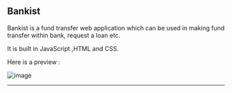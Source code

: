 ## Bankist

Bankist is a fund transfer web application which can be used in making fund transfer within bank, request a loan etc.

It is built in JavaScript ,HTML and CSS.

Here is a preview :

![image](https://drive.google.com/file/d/1ek4PtQF4jh9-hJmuhfbp_DuP0RUKr8Hp/view?usp=sharing)


*** 